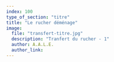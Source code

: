 ```yaml
---
index: 100
type_of_section: "titre"
title: "Le rucher déménage"
image:
  file: "transfert-titre.jpg"
  description: "Tranfert du rucher - 1"
  author: A.A.L.E.
  author_link: 
---
```

